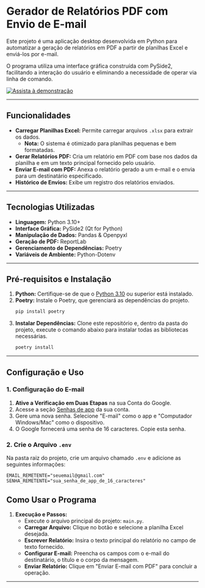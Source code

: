 # Gerador de Relatórios PDF com Envio de E-mail

Este projeto é uma aplicação desktop desenvolvida em Python para automatizar a geração de relatórios em PDF a partir de planilhas Excel e enviá-los por e-mail.

O programa utiliza uma interface gráfica construída com PySide2, facilitando a interação do usuário e eliminando a necessidade de operar via linha de comando.

[![Assista à demonstração](https://img.youtube.com/vi/ZbOoe7M2Fhk/0.jpg)](https://youtu.be/ZbOoe7M2Fhk)

---

## Funcionalidades

* **Carregar Planilhas Excel:** Permite carregar arquivos `.xlsx` para extrair os dados.
    * **Nota:** O sistema é otimizado para planilhas pequenas e bem formatadas.
* **Gerar Relatórios PDF:** Cria um relatório em PDF com base nos dados da planilha e em um texto principal fornecido pelo usuário.
* **Enviar E-mail com PDF:** Anexa o relatório gerado a um e-mail e o envia para um destinatário especificado.
* **Histórico de Envios:** Exibe um registro dos relatórios enviados.

---

## Tecnologias Utilizadas

* **Linguagem:** Python 3.10+
* **Interface Gráfica:** PySide2 (Qt for Python)
* **Manipulação de Dados:** Pandas & Openpyxl
* **Geração de PDF:** ReportLab
* **Gerenciamento de Dependências:** Poetry
* **Variáveis de Ambiente:** Python-Dotenv

---

## Pré-requisitos e Instalação

1.  **Python:** Certifique-se de que o [Python 3.10](https://www.python.org/downloads/) ou superior está instalado.
2.  **Poetry:** Instale o Poetry, que gerenciará as dependências do projeto.
    ```bash
    pip install poetry
    ```
3.  **Instalar Dependências:** Clone este repositório e, dentro da pasta do projeto, execute o comando abaixo para instalar todas as bibliotecas necessárias.
    ```bash
    poetry install
    ```
---

## Configuração e Uso

### 1. Configuração do E-mail

1.  **Ative a Verificação em Duas Etapas** na sua Conta do Google.
2.  Acesse a seção [Senhas de app](https://myaccount.google.com/apppasswords) da sua conta.
3.  Gere uma nova senha. Selecione "E-mail" como o app e "Computador Windows/Mac" como o dispositivo.
4.  O Google fornecerá uma senha de 16 caracteres. Copie esta senha.

### 2. Crie o Arquivo `.env`

Na pasta raiz do projeto, crie um arquivo chamado `.env` e adicione as seguintes informações:

```env
EMAIL_REMETENTE="seuemail@gmail.com"
SENHA_REMETENTE="sua_senha_de_app_de_16_caracteres"
```
## Como Usar o Programa

1.  **Execução e Passos:**
    * Execute o arquivo principal do projeto: `main.py`.
    * **Carregar Arquivo:** Clique no botão e selecione a planilha Excel desejada.
    * **Escrever Relatório:** Insira o texto principal do relatório no campo de texto fornecido.
    * **Configurar E-mail:** Preencha os campos com o e-mail do destinatário, o título e o corpo da mensagem.
    * **Enviar Relatório:** Clique em "Enviar E-mail com PDF" para concluir a operação.

---

